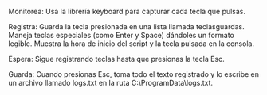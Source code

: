 Monitorea: Usa la librería keyboard para capturar cada tecla que pulsas.

Registra: Guarda la tecla presionada en una lista llamada teclasguardas. Maneja teclas especiales (como Enter y Space) dándoles un formato legible. Muestra la hora de inicio del script y la tecla pulsada en la consola.

Espera: Sigue registrando teclas hasta que presionas la tecla Esc.

Guarda: Cuando presionas Esc, toma todo el texto registrado y lo escribe en un archivo llamado logs.txt en la ruta C:\ProgramData\logs.txt.
